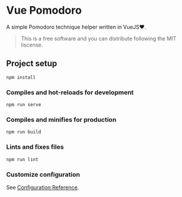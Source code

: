 # Vue Pomodoro
A simple Pomodoro technique helper written in VueJS♥. 

>This is a free software and you can distribute following the MIT liscense.



## Project setup
```
npm install
```

### Compiles and hot-reloads for development
```
npm run serve
```

### Compiles and minifies for production
```
npm run build
```

### Lints and fixes files
```
npm run lint
```

### Customize configuration
See [Configuration Reference](https://cli.vuejs.org/config/).
